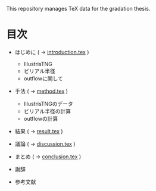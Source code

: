 This repository manages TeX data for the gradation thesis.

# 目次

- はじめに ( -> [introduction.tex](introduction.tex) )
  - IllustrisTNG
  - ビリアル半径
  - outflowに関して

- 手法 ( -> [method.tex](method.tex) )
  - IllustrisTNGのデータ
  - ビリアル半径の計算
  - outflowの計算

- 結果 ( -> [result.tex](result.tex) )

- 議論 ( -> [discussion.tex](discussion.tex) )

- まとめ ( -> [conclusion.tex](conclusion.tex) )

- 謝辞

- 参考文献